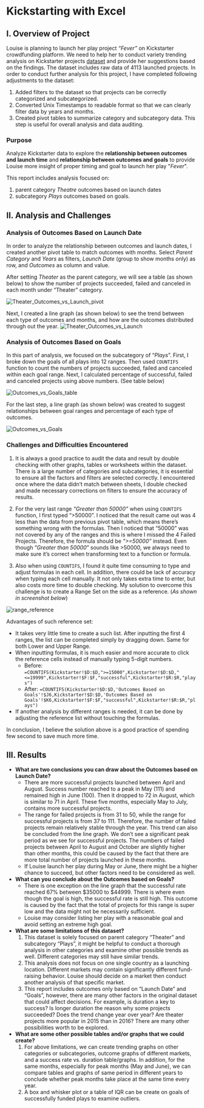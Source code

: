 # Kickstarting with Excel

## I. Overview of Project
Louise is planning to launch her play project _“Fever”_ on Kickstarter crowdfunding platform. We need to help her to conduct variety trending analysis on Kickstarter projects [dataset](https://github.com/weihaolun/kickstarter-analysis/blob/d468114fb10abc7cadd8638a2e20543b9ebc9fe5/Kickstarter_Challenge.xlsx) and provide her suggestions based on the findings.
The dataset includes raw data of 4113 launched projects. In order to conduct further analysis for this project, I have completed following adjustments to the dataset:
1.	Added filters to the dataset so that projects can be correctly categorized and subcategorized.
2.	Converted Unix Timestamps to readable format so that we can clearly filter data by years and months.
3.	Created pivot tables to summarize category and subcategory data. This step is useful for overall analysis and data auditing.

### Purpose
Analyze Kickstarter data to explore the **relationship between outcomes and launch time** and **relationship between outcomes and goals** to provide Louise more insight of proper timing and goal to launch her play "_Fever_".

This report includes analysis focused on:
1.	parent category *Theatre* outcomes based on launch dates
2.	subcategory *Plays* outcomes based on goals.

## II. Analysis and Challenges
### Analysis of Outcomes Based on Launch Date
  In order to analyze the relationship between outcomes and launch dates, I created another pivot table to match outcomes with months. Select _Parent Category_ and _Years_ as filters, _Launch Date_ (group to show months only) as row, and _Outcomes_ as column and value.
  
  After setting _Theater_ as the parent category, we will see a table (as shown below) to show the number of projects succeeded, failed and canceled in each month under “Theater” category. 
  
 ![Theater_Outcomes_vs_Launch_pivot](https://user-images.githubusercontent.com/84211948/122661954-1caf9500-d12b-11eb-859d-072fb7e25a5c.png) 
  
  Next, I created a line graph (as shown below) to see the trend between each type of outcomes and months, and how are the outcomes distributed through out the year.
![Theater_Outcomes_vs_Launch](https://user-images.githubusercontent.com/84211948/122508235-56529580-cf9d-11eb-81ac-d506fe7b7a6e.png)

### Analysis of Outcomes Based on Goals
  In this part of analysis, we focused on the subcategory of “_Plays_”. First, I broke down the goals of all plays into 12 ranges. Then used ```COUNTIFS``` function to count the numbers of projects succeeded, failed and canceled within each goal range. Next, I calculated percentage of successful, failed and canceled projects using above numbers. (See table below)
  
  ![Outcomes_vs_Goals_table](https://user-images.githubusercontent.com/84211948/122662132-4fa65880-d12c-11eb-86ec-328bd05634e3.png)

  For the last step, a line graph (as shown below) was created to suggest relationships between goal ranges and percentage of each type of outcomes.

![Outcomes_vs_Goals](https://user-images.githubusercontent.com/84211948/123181382-e7f05600-d428-11eb-8d90-cdfe21d20057.png)

### Challenges and Difficulties Encountered
1.	It is always a good practice to audit the data and result by double checking with other graphs, tables or worksheets within the dataset. There is a large number of categories and subcategories, it is essential to ensure all the factors and filters are selected correctly. I encountered once where the data didn’t match between sheets, I double checked and made necessary corrections on filters to ensure the accuracy of results.

2.  For the very last range _“Greater than 50000”_ when using ```COUNTIFS``` function, I first typed “>50000”. I noticed that the result came out was 4 less than the data from previous pivot table, which means there’s something wrong with the formulas. Then I noticed that “50000” was not covered by any of the ranges and this is where I missed the 4 Failed Projects. Therefore, the formula should be _">=50000”_ instead. Even though “_Greater than 50000_” sounds like >50000, we always need to make sure it’s correct when transforming text to a function or formula. 
3.	Also when using ```COUNTIFS```, I found it quite time consuming to type and adjust formulas in each cell. In addition, there could be lack of accuracy when typing each cell manually. It not only takes extra time to enter, but also costs more time to double checking. 
My solution to overcome this challenge is to create a Range Set on the side as a reference. (_As shown in screenshot below_)

![range_reference](https://user-images.githubusercontent.com/84211948/122509738-f9a4aa00-cf9f-11eb-8087-110b6996c8e0.png)

Advantages of such reference set:
  - It takes very little time to create a such list. After inputting the first 4 ranges, the list can be completed simply by dragging down. Same for both Lower and Upper Range.
  - When inputting formulas, it is much easier and more accurate to click the reference cells instead of manually typing 5-digit numbers.
      - Before: ```=COUNTIFS(Kickstarter!$D:$D,">=15000",Kickstarter!$D:$D,"<=19999",Kickstarter!$F:$F,"successful",Kickstarter!$R:$R,"plays")```
      - After: ```=COUNTIFS(Kickstarter!$D:$D,'Outcomes Based on Goals'!$J6,Kickstarter!$D:$D,'Outcomes Based on Goals'!$K6,Kickstarter!$F:$F,"successful",Kickstarter!$R:$R,"plays")```
  - If another analysis by different ranges is needed, it can be done by adjusting the reference list without touching the formulas.

In conclusion, I believe the solution above is a good practice of spending few second to save much more time.

## III. Results
- **What are two conclusions you can draw about the Outcomes based on Launch Date?**
  - There are more successful projects launched between April and August. Success number reached to a peak in May (111) and remained high in June (100). Then it dropped to 72 in August, which is similar to 71 in April. These five months, especially May to July, contains more successful projects.
  - The range for failed projects is from 31 to 50, while the range for successful projects is from 37 to 111. Therefore, the number of failed projects remain relatively stable through the year. This trend can also be concluded from the line graph. We don’t see a significant peak period as we see for successful projects. The numbers of failed projects between April to August and October are slightly higher than other months, this could be caused by the fact that there are more total number of projects launched in these months.
  - If Louise launch her play during May or June, there might be a higher chance to succeed, but other factors need to be considered as well.
- **What can you conclude about the Outcomes based on Goals?**
  - There is one exception on the line graph that the successful rate reached 67% between $35000 to $44999. There is where even though the goal is high, the successful rate is still high. This outcome is caused by the fact that the total of projects for this range is super low and the data might not be necessarily sufficient.
  - Louise may consider listing her play with a reasonable goal and avoid setting an extreme high goal.
- **What are some limitations of this dataset?**
  1.  This dataset is solely focused on parent category “Theater” and subcategory “Plays”, it might be helpful to conduct a thorough analysis in other categories   and examine other possible trends as well. Different categories may still have similar trends.
  2.  This analysis does not focus on one single country as a launching location. Different markets may contain significantly different fund-raising behavior. Louise should decide on a market then conduct another analysis of that specific market.
  3.  This report includes outcomes only based on “Launch Date” and “Goals”, however, there are many other factors in the original dataset that could affect decisions. For example, is duration a key to success? Is longer duration the reason why some projects succeeded? Does the trend change year over year? Are theater projects more popular in 2015 than in 2016? There are many other possibilities worth to be explored. 
- **What are some other possible tables and/or graphs that we could create?**
  1.  For above limitations, we can create trending graphs on other categories or subcategories, outcome graphs of different markets, and a success rate vs. duration table/graphs. In addition, for the same months, especially for peak months (May and June), we can compare tables and graphs of same period in different years to conclude whether peak months take place at the same time every year.
  2.  A box and whisker plot or a table of IQR can be create on goals of successfully funded plays to examine outliers. 




